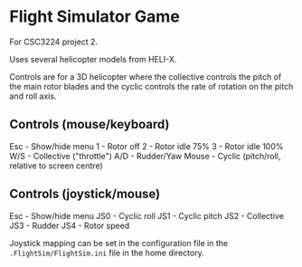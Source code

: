 Flight Simulator Game
=====================

For CSC3224 project 2.

Uses several helicopter models from HELI-X.

Controls are for a 3D helicopter where the collective controls the pitch of
the main rotor blades and the cyclic controls the rate of rotation on the
pitch and roll axis.

Controls (mouse/keyboard)
-------------------------

Esc   - Show/hide menu
1     - Rotor off
2     - Rotor idle 75%
3     - Rotor idle 100%
W/S   - Collective ("throttle")
A/D   - Rudder/Yaw
Mouse - Cyclic (pitch/roll, relative to screen centre)

Controls (joystick/mouse)
-------------------------

Esc - Show/hide menu
JS0 - Cyclic roll
JS1 - Cyclic pitch
JS2 - Collective
JS3 - Rudder
JS4 - Rotor speed

Joystick mapping can be set in the configuration file in the
`.FlightSim/FlightSim.ini` file in the home directory.

